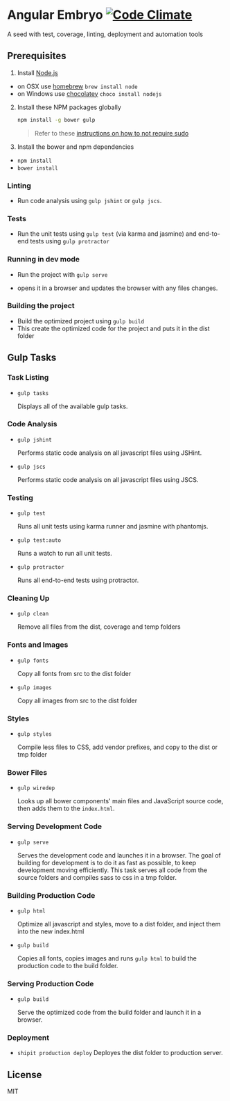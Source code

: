 # Angular Embryo [![Code Climate](https://codeclimate.com/github/wilsonsilva/angular-embryo/badges/gpa.svg)](https://codeclimate.com/github/wilsonsilva/angular-embryo)

A seed with test, coverage, linting, deployment and automation tools

## Prerequisites

1. Install [Node.js](http://nodejs.org)
 - on OSX use [homebrew](http://brew.sh) `brew install node`
 - on Windows use [chocolatey](https://chocolatey.org/) `choco install nodejs`

2. Install these NPM packages globally

    ```bash
    npm install -g bower gulp
    ```

    >Refer to these [instructions on how to not require sudo](https://github.com/sindresorhus/guides/blob/master/npm-global-without-sudo.md)
    
3. Install the bower and npm dependencies

 - `npm install`
 - `bower install`
 
### Linting
 - Run code analysis using `gulp jshint` or `gulp jscs`.

### Tests
 - Run the unit tests using `gulp test` (via karma and jasmine) and end-to-end tests using `gulp protractor`

### Running in dev mode
 - Run the project with `gulp serve`

 - opens it in a browser and updates the browser with any files changes.

### Building the project
 - Build the optimized project using `gulp build`
 - This create the optimized code for the project and puts it in the dist folder

## Gulp Tasks

### Task Listing

- `gulp tasks`

    Displays all of the available gulp tasks.

### Code Analysis

- `gulp jshint`

    Performs static code analysis on all javascript files using JSHint.

- `gulp jscs`

    Performs static code analysis on all javascript files using JSCS.

### Testing

- `gulp test`

    Runs all unit tests using karma runner and jasmine with phantomjs.
    
- `gulp test:auto`

    Runs a watch to run all unit tests.

- `gulp protractor`

    Runs all end-to-end tests using protractor.

### Cleaning Up

- `gulp clean`

    Remove all files from the dist, coverage and temp folders
    
### Fonts and Images

- `gulp fonts`

    Copy all fonts from src to the dist folder

- `gulp images`

    Copy all images from src to the dist folder

### Styles

- `gulp styles`

    Compile less files to CSS, add vendor prefixes, and copy to the dist or tmp folder

### Bower Files

- `gulp wiredep`

    Looks up all bower components' main files and JavaScript source code, then adds them to the `index.html`.

### Serving Development Code

- `gulp serve`

    Serves the development code and launches it in a browser. The goal of building for development is to do it as fast 
    as possible, to keep development moving efficiently. This task serves all code from the source folders and compiles 
    sass to css in a tmp folder.

### Building Production Code

- `gulp html`

    Optimize all javascript and styles, move to a dist folder, and inject them into the new index.html

- `gulp build`

    Copies all fonts, copies images and runs `gulp html` to build the production code to the build folder.

### Serving Production Code

- `gulp build`

    Serve the optimized code from the build folder and launch it in a browser.
    
### Deployment

- `shipit production deploy`
    Deployes the dist folder to production server.

## License

MIT
